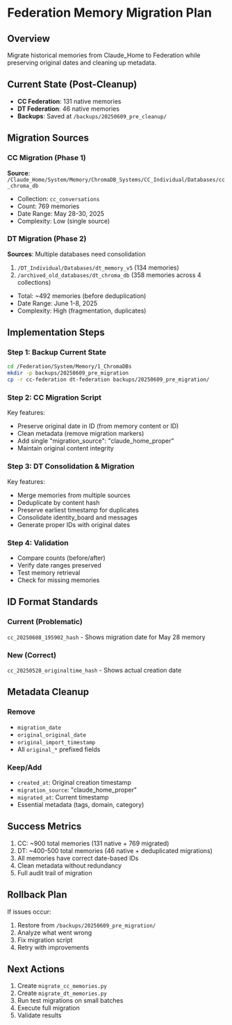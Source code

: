 # Federation Memory Migration Plan

## Overview
Migrate historical memories from Claude_Home to Federation while preserving original dates and cleaning up metadata.

## Current State (Post-Cleanup)
- **CC Federation**: 131 native memories
- **DT Federation**: 46 native memories
- **Backups**: Saved at `/backups/20250609_pre_cleanup/`

## Migration Sources

### CC Migration (Phase 1)
**Source**: `/Claude_Home/System/Memory/ChromaDB_Systems/CC_Individual/Databases/cc_chroma_db`
- Collection: `cc_conversations`
- Count: 769 memories
- Date Range: May 28-30, 2025
- Complexity: Low (single source)

### DT Migration (Phase 2)
**Sources**: Multiple databases need consolidation
1. `/DT_Individual/Databases/dt_memory_v5` (134 memories)
2. `/archived_old_databases/dt_chroma_db` (358 memories across 4 collections)
- Total: ~492 memories (before deduplication)
- Date Range: June 1-8, 2025
- Complexity: High (fragmentation, duplicates)

## Implementation Steps

### Step 1: Backup Current State
```bash
cd /Federation/System/Memory/1_ChromaDBs
mkdir -p backups/20250609_pre_migration
cp -r cc-federation dt-federation backups/20250609_pre_migration/
```

### Step 2: CC Migration Script
Key features:
- Preserve original date in ID (from memory content or ID)
- Clean metadata (remove migration markers)
- Add single "migration_source": "claude_home_proper"
- Maintain original content integrity

### Step 3: DT Consolidation & Migration
Key features:
- Merge memories from multiple sources
- Deduplicate by content hash
- Preserve earliest timestamp for duplicates
- Consolidate identity_board and messages
- Generate proper IDs with original dates

### Step 4: Validation
- Compare counts (before/after)
- Verify date ranges preserved
- Test memory retrieval
- Check for missing memories

## ID Format Standards

### Current (Problematic)
`cc_20250608_195902_hash` - Shows migration date for May 28 memory

### New (Correct)
`cc_20250528_originaltime_hash` - Shows actual creation date

## Metadata Cleanup

### Remove
- `migration_date`
- `original_original_date`
- `original_import_timestamp`
- All `original_*` prefixed fields

### Keep/Add
- `created_at`: Original creation timestamp
- `migration_source`: "claude_home_proper"
- `migrated_at`: Current timestamp
- Essential metadata (tags, domain, category)

## Success Metrics
1. CC: ~900 total memories (131 native + 769 migrated)
2. DT: ~400-500 total memories (46 native + deduplicated migrations)
3. All memories have correct date-based IDs
4. Clean metadata without redundancy
5. Full audit trail of migration

## Rollback Plan
If issues occur:
1. Restore from `/backups/20250609_pre_migration/`
2. Analyze what went wrong
3. Fix migration script
4. Retry with improvements

## Next Actions
1. Create `migrate_cc_memories.py`
2. Create `migrate_dt_memories.py`
3. Run test migrations on small batches
4. Execute full migration
5. Validate results